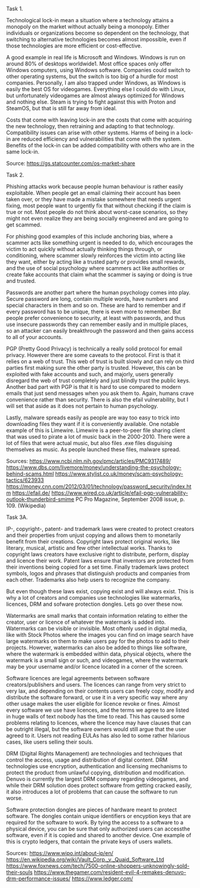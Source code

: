 Task 1.

Technological lock-in mean a situation where a technology attains a monopoly on the market without actually being a monopoly. Either individuals or organizations become so dependent on the technology, that switching to alternative technologies becomes almost impossible, even if those technologies are more efficient or cost-effective. 
   
A good example in real life is Microsoft and Windows. Windows is run on around 80% of desktops worldwide1. Most office spaces only offer Windows computers, using Windows software. Companies could switch to other operating systems, but the switch is too big of a hurdle for most companies. Personally, I am also trapped under Windows, as Windows is easily the best OS for videogames. Everything else I could do with Linux, but unfortunately videogames are almost always optimized for Windows and nothing else. Steam is trying to fight against this with Proton and SteamOS, but that is still far away from ideal.

Costs that come with leaving lock-in are the costs that come with acquiring the new technology, then retraining and adapting to that technology. Compatibility issues can arise with other systems. Harms of being in a lock-in are reduced efficiency and vulnerabilities that come with the system. Benefits of the lock-in can be added compatibility with others who are in the same lock-in.

Source:
https://gs.statcounter.com/os-market-share

Task 2.

Phishing attacks work because people human behaviour is rather easily exploitable. When people get an email claiming their account has been taken over, or they have made a mistake somewhere that needs urgent fixing, most people want to urgently fix that without checking if the claim is true or not. Most people do not think about worst-case scenarios, so they might not even realize they are being socially engineered and are going to get scammed.

For phishing good examples of this include anchoring bias, where a scammer acts like something urgent is needed to do, which encourages the victim to act quickly without actually thinking things through, or conditioning, where scammer slowly reinforces the victim into acting like they want, either by acting like a trusted party or provides small rewards, and the use of social psychology where scammers act like authorities or create fake accounts that claim what the scammer is saying or doing is true and trusted.

Passwords are another part where the human psychology comes into play. Secure password are long, contain multiple words, have numbers and special characters in them and so on. These are hard to remember and if every password has to be unique, there is even more to remember. But people prefer convenience to security, at least with passwords, and thus use insecure passwords they can remember easily and in multiple places, so an attacker can easily breakthrough the password and then gains access to all of your accounts.

PGP (Pretty Good Privacy) is technically a really solid protocol for email privacy. However there are some caveats to the protocol. First is that it relies on a web of trust. This web of trust is built slowly and can rely on third parties first making sure the other party is trusted. However, this can be exploited with fake accounts and such, and majorly, users generally disregard the web of trust completely and just blindly trust the public keys. Another bad part with PGP is that it is hard to use compared to modern emails that just send messages when you ask them to. Again, humans crave convenience rather than security. There is also the efail vulnerability, but I will set that aside as it does not pertain to human psychology.

Lastly, malware spreads easily as people are way too easy to trick into downloading files they want if it is conveniently available. One notable example of this is Limewire. Limewire is a peer-to-peer file sharing client that was used to pirate a lot of music back in the 2000-2010. There were a lot of files that were actual music, but also files .exe files disguising themselves as music. As people launched these files, malware spread.

Sources:
https://www.ncbi.nlm.nih.gov/pmc/articles/PMC9317489/
https://www.dbs.com/livemore/money/understanding-the-psychology-behind-scams.html
https://www.stylist.co.uk/money/scam-psychology-tactics/623933
https://money.cnn.com/2012/03/01/technology/password_security/index.htm
https://efail.de/
https://www.wired.co.uk/article/efail-pgp-vulnerability-outlook-thunderbird-smime
PC Pro Magazine, September 2008 issue, p. 109. (Wikipedia)

Task 3A.

IP-, copyright-, patent- and trademark laws were created to protect creators and their properties from unjust copying and allows them to monetarily benefit from their creations. Copyright laws protect original works, like literary, musical, artistic and few other intellectual works. Thanks to copyright laws creators have exclusive right to distribute, perform, display and licence their work. Patent laws ensure that inventors are protected from their inventions being copied for a set time. Finally trademark laws protect symbols, logos and phrases that distinguish products and companies from each other. Trademarks also help users to recognize the company.

But even though these laws exist, copying exist and will always exist. This is why a lot of creators and companies use technologies like watermarks, licences, DRM and sofware protection dongles. Lets go over these now.

Watermarks are small marks that contain information relating to either the creator, user or licence of whatever the watermark is added into. Watermarks can be visible or invisible. Most oftenly used in digital media, like with Stock Photos where the images you can find on image search have large watermarks on them to make users pay for the photos to add to their projects. However, watermarks can also be added to things like software, where the watermark is embedded within data, physical objects, where the watermark is a small sign or such, and videogames, where the watermark may be your username and/or licence located in a corner of the screen.

Software licences are legal agreements between software creators/publishers and users. The licences can range from very strict to very lax, and depending on their contents users can freely copy, modify and distribute the software forward, or use it in a very specific way where any other usage makes the user eligible for licence revoke or fines. Almost every software we use have licences, and the terms we agree to are listed in huge walls of text nobody has the time to read. This has caused some problems relating to licences, where the licence may have clauses that can be outright illegal, but the software owners would still argue that the user agreed to it. Users not reading EULAs has also led to some rather hilarious cases, like users selling their souls.

DRM (Digital Rights Management) are technologies and techniques that control the access, usage and distribution of digital content. DRM technologies use encryption, authentication and licensing mechanisms to protect the product from unlawful copying, distribution and modification. Denuvo is currently the largest DRM company regarding videogames, and while their DRM solution does protect software from getting cracked easily, it also introduces a lot of problems that can cause the software to run worse.

Software protection dongles are pieces of hardware meant to protect software. The dongles contain unique identifiers or encyption keys that are required for the software to work. By tying the access to a software to a physical device, you can be sure that only authorized users can accessthe software, even if it is copied and shared to another device. One example of this is crypto ledgers, that contain the private keys of users wallets.

Sources:
https://www.wipo.int/about-ip/en/
https://en.wikipedia.org/wiki/Vault_Corp._v._Quaid_Software_Ltd
https://www.foxnews.com/tech/7500-online-shoppers-unknowingly-sold-their-souls
https://www.thegamer.com/resident-evil-4-remakes-denuvo-drm-performance-issues/
https://www.ledger.com/
